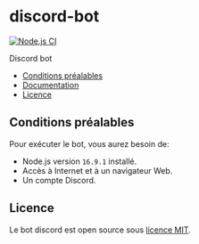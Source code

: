 # discord-bot

[![Node.js CI](https://github.com/world-dev-fr/discord-bot/actions/workflows/node.js.yml/badge.svg?branch=1.0)](https://github.com/world-dev-fr/discord-bot/actions/workflows/node.js.yml)

Discord bot

- [Conditions préalables](#preconditions)
- [Documentation](./docs/index.md)
- [Licence](#licensing)

<div id="preconditions"></div>

## Conditions préalables

Pour exécuter le bot, vous aurez besoin de:

- Node.js version `16.9.1` installé.
- Accès à Internet et à un navigateur Web.
- Un compte Discord.

<div id="preconditions"></div>

## Licence

Le bot discord est open source sous [licence MIT](./LICENSE).
